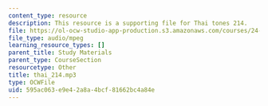 ```yaml
---
content_type: resource
description: This resource is a supporting file for Thai tones 214.
file: https://ol-ocw-studio-app-production.s3.amazonaws.com/courses/24-901-language-and-its-structure-i-phonology-fall-2010/595ac063e9e42a8a4bcf81662bc4a84e_thai_214.mp3
file_type: audio/mpeg
learning_resource_types: []
parent_title: Study Materials
parent_type: CourseSection
resourcetype: Other
title: thai_214.mp3
type: OCWFile
uid: 595ac063-e9e4-2a8a-4bcf-81662bc4a84e
---
```

